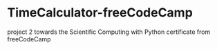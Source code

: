 # TimeCalculator-freeCodeCamp
 project 2 towards the Scientific Computing with Python certificate from freeCodeCamp
